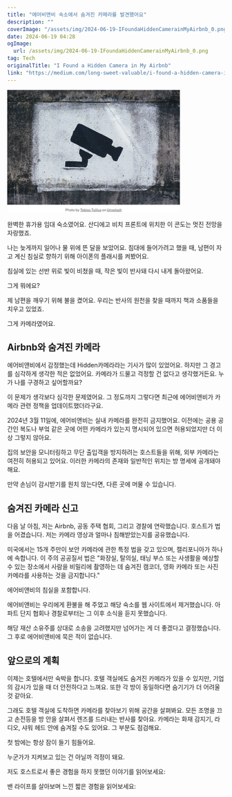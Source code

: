 ```yaml
---
title: "에어비앤비 숙소에서 숨겨진 카메라를 발견했어요"
description: ""
coverImage: "/assets/img/2024-06-19-IFoundaHiddenCamerainMyAirbnb_0.png"
date: 2024-06-19 04:28
ogImage: 
  url: /assets/img/2024-06-19-IFoundaHiddenCamerainMyAirbnb_0.png
tag: Tech
originalTitle: "I Found a Hidden Camera in My Airbnb"
link: "https://medium.com/long-sweet-valuable/i-found-a-hidden-camera-in-my-airbnb-fa0ba4704424"
---
```




<img src="/assets/img/2024-06-19-IFoundaHiddenCamerainMyAirbnb_0.png" />

완벽한 휴가용 임대 숙소였어요. 산디에고 비치 프론트에 위치한 이 콘도는 멋진 전망을 자랑했죠.

나는 늦게까지 일어나 물 위에 뜬 달을 보았어요. 침대에 들어가려고 했을 때, 남편이 자고 계신 침실로 향하기 위해 아이폰의 플래시를 켜봤어요.

침실에 있는 선반 위로 빛이 비쳤을 때, 작은 빛이 반사돼 다시 내게 돌아왔어요.


<div class="content-ad"></div>

그게 뭐에요?

제 남편을 깨우기 위해 불을 켰어요. 우리는 반사의 원천을 찾을 때까지 책과 소품들을 치우고 있었죠.

그게 카메라였어요.

## Airbnb와 숨겨진 카메라

<div class="content-ad"></div>

에어비앤비에서 감정했는데 Hidden카메라라는 기사가 많이 있었어요. 하지만 그 경고를 심각하게 생각한 적은 없었어요. 카메라가 드물고 걱정할 건 없다고 생각했거든요. 누가 나를 구경하고 싶어할까요?

이 문제가 생각보다 심각한 문제였어요. 그 정도까지 그렇다면 최근에 에어비앤비가 카메라 관련 정책을 업데이트했더라구요.

2024년 3월 11일에, 에어비앤비는 실내 카메라를 완전히 금지했어요. 이전에는 공용 공간인 복도나 부엌 같은 곳에 어떤 카메라가 있는지 명시되어 있으면 허용되었지만 더 이상 그렇지 않아요.

집의 보안을 모니터링하고 무단 출입객을 방지하려는 호스트들을 위해, 외부 카메라는 여전히 허용되고 있어요. 이러한 카메라의 존재와 일반적인 위치는 방 명세에 공개돼야 해요.

<div class="content-ad"></div>

만약 손님이 감시받기를 원치 않는다면, 다른 곳에 머물 수 있습니다.

## 숨겨진 카메라 신고

다음 날 아침, 저는 Airbnb, 공동 주택 협회, 그리고 경찰에 연락했습니다. 호스트가 법을 어겼습니다. 저는 카메라 영상과 얼마나 침해받았는지를 공유했습니다.

미국에서는 15개 주만이 보안 카메라에 관한 특정 법을 갖고 있으며, 캘리포니아가 하나에 속합니다. 이 주의 공공질서 법은 "화장실, 탈의실, 태닝 부스 또는 사생활을 예상할 수 있는 장소에서 사람을 비밀리에 촬영하는 데 숨겨진 캠코더, 영화 카메라 또는 사진 카메라를 사용하는 것을 금지합니다."

<div class="content-ad"></div>

에어비앤비의 침실을 포함합니다.

에어비앤비는 우리에게 환불을 해 주었고 해당 숙소를 웹 사이트에서 제거했습니다. 아파트 단지 협회나 경찰로부터는 그 이후 소식을 듣지 못했습니다.

해당 재산 소유주를 상대로 소송을 고려했지만 넘어가는 게 더 좋겠다고 결정했습니다. 그 후로 에어비앤비에 묵은 적이 없습니다.

## 앞으로의 계획

<div class="content-ad"></div>

이제는 호텔에서만 숙박을 합니다. 호텔 객실에도 숨겨진 카메라가 있을 수 있지만, 기업의 감시가 있을 때 더 안전하다고 느껴요. 또한 각 방이 동일하다면 숨기기가 더 어려울 것 같아요.

그래도 호텔 객실에 도착하면 카메라를 찾아보기 위해 공간을 살펴봐요. 모든 조명을 끄고 손전등을 방 안을 살펴서 렌즈를 드러내는 반사를 찾아요. 카메라는 화재 감지기, 라디오, 샤워 헤드 안에 숨겨질 수도 있어요. 그 부분도 점검해요.

첫 밤에는 항상 잠이 들기 힘들어요.

누군가가 지켜보고 있는 건 아닐까 걱정이 돼요.

<div class="content-ad"></div>

저도 호스트로서 좋은 경험을 하지 못했던 이야기를 읽어보세요:

밴 라이프를 살아보며 느낀 짧은 경험을 읽어보세요: